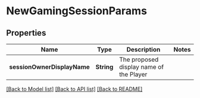 # NewGamingSessionParams

## Properties
Name | Type | Description | Notes
------------ | ------------- | ------------- | -------------
**sessionOwnerDisplayName** | **String** | The proposed display name of the Player | 

[[Back to Model list]](../README.md#documentation-for-models) [[Back to API list]](../README.md#documentation-for-api-endpoints) [[Back to README]](../README.md)


